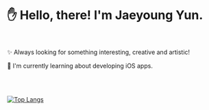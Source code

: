 #   :hand: Hello, there!  I'm Jaeyoung Yun.

<br>

✨ Always looking for something interesting, creative and artistic!

📝 I'm currently learning about developing iOS apps.

<br><br>

[![Top Langs](https://github-readme-stats.vercel.app/api/top-langs/?username=korJAEYOUNGYUN&layout=compact&theme=radical)](https://github.com/korJAEYOUNGYUN)
